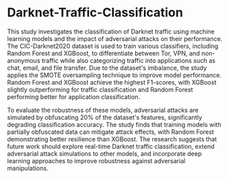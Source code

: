 # Darknet-Traffic-Classification
This study investigates the classification of Darknet traffic using machine learning models and the impact of adversarial attacks on their performance. The CIC-Darknet2020 dataset is used to train various classifiers, including Random Forest and XGBoost, to differentiate between Tor, VPN, and non-anonymous traffic while also categorizing traffic into applications such as chat, email, and file transfer. Due to the dataset's imbalance, the study applies the SMOTE oversampling technique to improve model performance. Random Forest and XGBoost achieve the highest F1-scores, with XGBoost slightly outperforming for traffic classification and Random Forest performing better for application classification.

To evaluate the robustness of these models, adversarial attacks are simulated by obfuscating 20% of the dataset's features, significantly degrading classification accuracy. The study finds that training models with partially obfuscated data can mitigate attack effects, with Random Forest demonstrating better resilience than XGBoost. The research suggests that future work should explore real-time Darknet traffic classification, extend adversarial attack simulations to other models, and incorporate deep learning approaches to improve robustness against adversarial manipulations.
